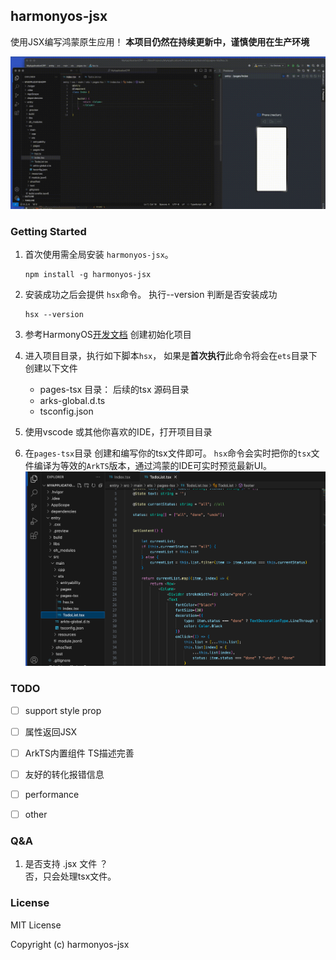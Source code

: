 ## harmonyos-jsx
使用JSX编写鸿蒙原生应用！ **本项目仍然在持续更新中，谨慎使用在生产环境**

![jsx-show.gif](./static/jsx-show.gif)

### Getting Started
1. 首次使用需全局安装 `harmonyos-jsx`。 
   ```shell
   npm install -g harmonyos-jsx
   ```
2. 安装成功之后会提供 `hsx`命令。 执行--version 判断是否安装成功
   ```shell
   hsx --version
   ```
3. 参考HarmonyOS[开发文档](https://developer.harmonyos.com/cn/docs/documentation/doc-guides-V3/start-with-ets-stage-0000001477980905-V3) 创建初始化项目
4. 进入项目目录，执行如下脚本`hsx`， 如果是**首次执行**此命令将会在`ets`目录下创建以下文件
    * pages-tsx 目录： 后续的tsx 源码目录
    * arks-global.d.ts 
    * tsconfig.json

5. 使用vscode 或其他你喜欢的IDE，打开项目目录
6. 在`pages-tsx`目录 创建和编写你的tsx文件即可。 `hsx`命令会实时把你的`tsx`文件编译为等效的`ArkTS`版本，通过鸿蒙的IDE可实时预览最新UI。
![vscode-editor](./static/vscode-editor.png)


### TODO
- [ ] support style prop
- [ ] 属性返回JSX
- [ ] ArkTS内置组件 TS描述完善
- [ ] 友好的转化报错信息
- [ ] performance
- [ ] other


### Q&A
1. 是否支持 .jsx 文件 ？
<br>否，只会处理tsx文件。


### License
MIT License

Copyright (c) harmonyos-jsx






